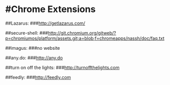 #Chrome Extensions
=======
##Lazarus:
###http://getlazarus.com/

##secure-shell:
###http://git.chromium.org/gitweb/?p=chromiumos/platform/assets.git;a=blob;f=chromeapps/nassh/doc/faq.txt

##imagus:
###no website

##any.do:
###http://any.do

##turn on off the lights:
###http://turnoffthelights.com

##feedly:
###http://feedly.com
